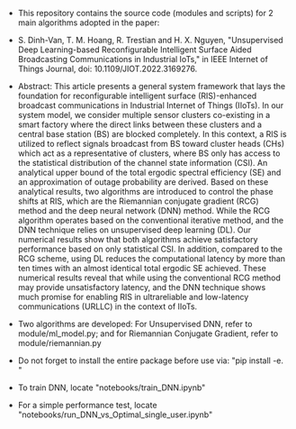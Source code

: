 - This repository contains the source code (modules and scripts) for 2 main algorithms adopted in the paper:

- S. Dinh-Van, T. M. Hoang, R. Trestian and H. X. Nguyen, "Unsupervised Deep Learning-based Reconfigurable Intelligent Surface Aided Broadcasting Communications in Industrial IoTs," in IEEE Internet of Things Journal, doi: 10.1109/JIOT.2022.3169276.

- Abstract: This article presents a general system framework that lays the foundation for reconfigurable intelligent surface (RIS)-enhanced broadcast communications in Industrial Internet of Things (IIoTs). In our system model, we consider multiple sensor clusters co-existing in a smart factory where the direct links between these clusters and a central base station (BS) are blocked completely. In this context, a RIS is utilized to reflect signals broadcast from BS toward cluster heads (CHs) which act as a representative of clusters, where BS only has access to the statistical distribution of the channel state information (CSI). An analytical upper bound of the total ergodic spectral efficiency (SE) and an approximation of outage probability are derived. Based on these analytical results, two algorithms are introduced to control the phase shifts at RIS, which are the Riemannian conjugate gradient (RCG) method and the deep neural network (DNN) method. While the RCG algorithm operates based on the conventional iterative method, and the DNN technique relies on unsupervised deep learning (DL). Our numerical results show that both algorithms achieve satisfactory performance based on only statistical CSI. In addition, compared to the RCG scheme, using DL reduces the computational latency by more than ten times with an almost identical total ergodic SE achieved. These numerical results reveal that while using the conventional RCG method may provide unsatisfactory latency, and the DNN technique shows much promise for enabling RIS in ultrareliable and low-latency communications (URLLC) in the context of IIoTs.

- Two algorithms are developed: For Unsupervised DNN, refer to module/ml_model.py; and for Riemannian Conjugate Gradient, refer to module/riemannian.py

- Do not forget to install the entire package before use via: "pip install -e. "

- To train DNN, locate "notebooks/train_DNN.ipynb"

- For a simple performance test, locate "notebooks/run_DNN_vs_Optimal_single_user.ipynb"
